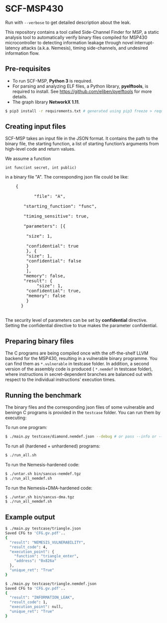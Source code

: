 # SCF-MSP430

Run with `--verbose` to get detailed description about the leak.

This repository contains a tool called Side-Channel Finder for MSP, a static analysis tool to automatically verify  binary files compiled for MSP430 microcontroller to detecting information leakage through novel interrupt-latency attacks (a.k.a. Nemesis), timing side-channels, and undesired information flow.

## Pre-requisites
- To run SCF-MSP, **Python 3** is required.<br/>
- For parsing and analyzing ELF files, a Python library, **pyelftools**, is required to install. See https://github.com/eliben/pyelftools for more details.
- The graph library **NetworkX 1.11**.

```bash
$ pip3 install -r requirements.txt # generated using pip3 freeze > requirements.txt
```

## Creating input files
SCF-MSP takes an input file in the JSON format. It contains the path to the binary file, the starting function, a list of starting function’s arguments from high-level code and return values.

We assume a function

    int func(int secret, int public)

in a binary file "A". The corresponding json file could be like:
<pre>
	{ <br />
           "file": "A",<br/>
	   "starting_function": "func",<br/>
	   "timing_sensitive": true,<br/>
	   "parameters": [{<br  />
		"size": 1,<br/>
		"confidential": true
	    }, {
		"size": 1,
		"confidential": false
		}
	    ],
	   "memory": false,
	   "result": {
	        "size": 1,
		"confidential": true,
		"memory": false
		}
	  }
  </pre>

The security level of parameters can be set by **confidential** directive. Setting the confidential directive to true makes the parameter confidential.

## Preparing binary files
The C programs are being compiled once with the off-the-shelf LLVM backend for the MSP430, resulting in a vulnerable binary programme. You can find them as `*.vulnerable` in testcase folder. In addition, a second version of the assembly code is produced ( `*.nemdef` in testcase folder), where instructions in secret-dependent branches are balanced out with respect to the individual instructions’ execution times.

## Running the benchmark
The binary files and the corresponding json files of some vulnerable and beningn C programs is provided in the `testcase` folder. You can run them by executing:

To run one program:

```bash
$ ./main.py testcase/diamond.nemdef.json --debug # or pass --info or --warning or --error
```

To run all (hardened + unhardened) programs:

```bash
$ ./run_all.sh
```

To run the Nemesis-hardened code:

```bash
$ ./untar.sh bin/sancus-nemdef.tgz
$ ./run_all_nemdef.sh
```

To run the Nemesis+DMA-hardened code:

```bash
$ ./untar.sh bin/sancus-dma.tgz
$ ./run_all_nemdef.sh
```

## Example output

```bash
$ ./main.py testcase/triangle.json
Saved CFG to 'CFG.gv.pdf'..
{
  "result": "NEMESIS_VULNERABILITY",
  "result_code": 4,
  "execution_point": {
    "function": "triangle_enter",
    "address": "0x826a"
  },
  "unique_ret": "True"
}

$ ./main.py testcase/triangle.nemdef.json
Saved CFG to 'CFG.gv.pdf'..
{
  "result": "INFORMATION_LEAK",
  "result_code": 1,
  "execution_point": null,
  "unique_ret": "True"
}
```
